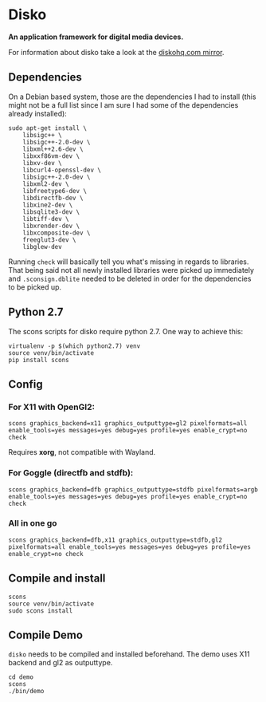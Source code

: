 # Disko 

**An application framework for digital media devices.**

For information about disko take a look at the [diskohq.com mirror](https://diskohq-mirror.fpv.wtf/).

## Dependencies


On a Debian based system, those are the dependencies I had to install (this might not be a full list since I am sure I had some of the dependencies already installed):
```
sudo apt-get install \
	libsigc++ \
	libsigc++-2.0-dev \
	libxml++2.6-dev \
	libxxf86vm-dev \
	libxv-dev \
	libcurl4-openssl-dev \
	libsigc++-2.0-dev \
	libxml2-dev \
	libfreetype6-dev \
	libdirectfb-dev \
	libxine2-dev \
	libsqlite3-dev \
	libtiff-dev \
	libxrender-dev \
	libxcomposite-dev \
	freeglut3-dev \
	libglew-dev
```

Running `check` will basically tell you what's missing in regards to libraries. That being said not all newly installed libraries were picked up immediately and `.sconsign.dblite` needed to be deleted in order for the dependencies to be picked up.

## Python 2.7

The scons scripts for disko require python 2.7. One way to achieve this:

    virtualenv -p $(which python2.7) venv
    source venv/bin/activate
    pip install scons

## Config

### For X11 with OpenGl2:
```
scons graphics_backend=x11 graphics_outputtype=gl2 pixelformats=all enable_tools=yes messages=yes debug=yes profile=yes enable_crypt=no check
```
Requires **xorg**, not compatible with Wayland.

### For Goggle (directfb and stdfb):
```
scons graphics_backend=dfb graphics_outputtype=stdfb pixelformats=argb enable_tools=yes messages=yes debug=yes profile=yes enable_crypt=no check
```

### All in one go
```
scons graphics_backend=dfb,x11 graphics_outputtype=stdfb,gl2 pixelformats=all enable_tools=yes messages=yes debug=yes profile=yes enable_crypt=no check
```


## Compile and install

```
scons
source venv/bin/activate
sudo scons install
```

## Compile Demo
`disko` needs to be compiled and installed beforehand. The demo uses X11 backend and gl2 as outputtype.

```
cd demo
scons
./bin/demo
```